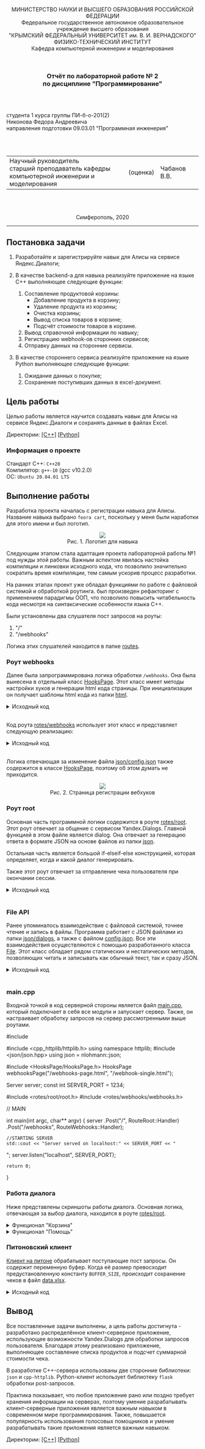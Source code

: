<p align="center">МИНИСТЕРСТВО НАУКИ  И ВЫСШЕГО ОБРАЗОВАНИЯ РОССИЙСКОЙ ФЕДЕРАЦИИ<br>
Федеральное государственное автономное образовательное учреждение высшего образования<br>
"КРЫМСКИЙ ФЕДЕРАЛЬНЫЙ УНИВЕРСИТЕТ им. В. И. ВЕРНАДСКОГО"<br>
ФИЗИКО-ТЕХНИЧЕСКИЙ ИНСТИТУТ<br>
Кафедра компьютерной инженерии и моделирования</p>
<br>
<h3 align="center">Отчёт по лабораторной работе № 2<br> по дисциплине "Программирование"</h3>
<br><br>
<p>студента 1 курса группы ПИ-б-о-201(2)<br>
Никонова Федора Андреевича<br>
направления подготовки 09.03.01 "Программная инженерия"</p>
<br><br>
<table>
<tr><td>Научный руководитель<br> старший преподаватель кафедры<br> компьютерной инженерии и моделирования</td>
<td>(оценка)</td>
<td>Чабанов В.В.</td>
</tr>
</table>
<br><br>
<p align="center">Симферополь, 2020</p>
<hr>

## Постановка задачи

1. Разработайте и зарегистрируйте навык для Алисы на сервисе Яндекс.Диалоги;

2. В качестве backend-a для навыка реализуйте приложение на языке С++ выполняющее следующие функции:
   1. Составление продуктовой корзины:
      * Добавление продукта в корзину;
      * Удаление продукта из корзины;
      * Очистка корзины;
      * Вывод списка товаров в корзине;
      * Подсчёт стоимости товаров в корзине.
   2. Вывод справочной информации по навыку;
   3. Регистрацию webhook-ов сторонних сервисов;
   4. Отправку данных на сторонние сервисы. 

3. В качестве стороннего сервиса реализуйте приложение на языке Python выполняющее следующие функции:
   1. Ожидание данных о покупке;
   2. Сохранение поступивших данных в excel-документ.

## Цель работы
Целью работы является научится создавать навык для Алисы на сервисе Яндекс.Диалоги и сохранять данные в файлах Excel.

Директории:
[[C++]](./C++) [[Python]](./Python)

### Информация о проекте

Стандарт С++: `С++20`
<br>
Компилятор: `g++-10` (gcc v10.2.0)
<br>
ОС: `Ubuntu 20.04.01 LTS`

## Выполнение работы

Разработка проекта началась с регистрации навыка для Алисы. Название навыка выбрано `feora cart`, поскольку у меня были наработки для этого имени и был логотип.

<p align="center">
<img src="images/feora-logo.png"><br>
Рис. 1. Логотип для навыка
</p>

Следующим этапом стала адаптация проекта лабораторной работы №1 под нужды этой работы. Важным аспектом явилась настойка компиляции и линковки исходного кода, что позволило значительно сократить время компиляции, тем самым ускорив процесс разработки.

На ранних этапах проект уже обладал функциями по работе с файловой системой и обработкой роутинга. был произведен рефакторинг с применением парадигмы ООП, что позволило повысить читабельность кода несмотря на синтаксические особенности языка С++.

Были установлены два слушателя пост запросов на роуты:
1. "/"
2. "/webhooks"

Логика этих слушателей находится в папке [routes](./C++/include/routes).

### Роут webhooks

Далее была запрограммирована логика обработки `/webhooks`. Она была вынесена в отдельный класс [HooksPage](./C++/include/HooksPage). Этот класс имеет методы настройки хуков и генерации html кода страницы. При инициализации он получает шаблоны html кода из папки [html](./C++/html).
<details><summary>Исходный код</summary>
<details><summary>Заголовочный файл</summary>

```c++
#pragma once

#include <iostream>
#include <string>
#include <vector>
#include <File/File.h>
#include <tools/replaceAll.h>
#include <json/json.hpp>
using json = nlohmann::json;

class HooksPage {
public:
   struct {
      std::string page;
      std::string single;
   } templates;

   File* configFile;
   json config;

   HooksPage(std::string pageTemplatePath, std::string singleTemplatePath);
   HooksPage();

   bool updateConfigFile();

   int getHookIndex(std::string url);
   void setHook(std::string url);
   void delHook(std::string url);

   std::string getHtml();
};
```
</details>
<details><summary>Реализация</summary>

```c++
#include "HooksPage.h"

HooksPage::HooksPage() {
   std::cout << "creating HooksPage Free";
   auto pwd = File::pwd();
   std::cout << pwd;
}

HooksPage::HooksPage(std::string pageTemplatePath, std::string singleTemplatePath) {
   auto pwd = File::pwd();
   auto page = new File(pwd + "/../html" + pageTemplatePath);
   auto single = new File(pwd + "/../html" + singleTemplatePath);
   templates.page = page->read();
   templates.single = single->read();

   configFile = new File(pwd + "/../json/config.json");
   bool exists = configFile->exists();
   if (!exists) {
      configFile->write(R"({ "webhooks": [] })");
   }
   config = configFile->readJson();
}

bool HooksPage::updateConfigFile() {
   return configFile->writeJson(config);
}

int HooksPage::getHookIndex(std::string url) {
   int i = 0;
   for (auto& hook : config["webhooks"]) {
      if (url == hook.get<std::string>()) return i;
      i++;
   }
   return -1;
}
void HooksPage::setHook(std::string url) {
   if (getHookIndex(url) == -1) {
      config["webhooks"].push_back(url);
      updateConfigFile();
   }
}
void HooksPage::delHook(std::string url) {
   int index = getHookIndex(url);
   if (index != -1) {
      config["webhooks"].erase(index);
      updateConfigFile();
   }
}

std::string HooksPage::getHtml() {
   std::string webhooksHtml = "";
   for (auto& hook : config["webhooks"]) {
      webhooksHtml += replaceAll(templates.single, "{Webhook URL}", hook) + "
";
   }
   std::string resHtml = replaceAll(templates.page, "{webhooks_list}", webhooksHtml);
   return resHtml;
}
```
</details>
</details>
<br>

Код роута [rotes/webhooks](./C++/include/rotes/webhooks) использует этот класс и представляет следующую реализацию:
<details><summary>Исходный код</summary>
<details><summary>Заголовочный файл</summary>

```c++
#pragma once

#include <HooksPage/HooksPage.h>

#include <json/json.hpp>
using json = nlohmann::json;
#include <cpp_httplib/httplib.h>
using namespace httplib;

extern HooksPage webhooksPage;

namespace RouteWebhooks {

   void Handler(const Request& req, Response& res);

} // namespace RouteWebhooks

```
</details>
<details><summary>Реализация</summary>

```c++
#include "webhooks.h"

namespace RouteWebhooks {

   void Handler(const Request& req, Response& res)
   {
      if (req.has_param("del")) {
         auto val = req.get_param_value("del");
         webhooksPage.delHook(val);
      }
      else if (req.has_param("set")) {
         auto val = req.get_param_value("set");
         webhooksPage.setHook(val);
      }

      std::cout << "Req: " << req.body.c_str() << std::endl;
      res.set_content(webhooksPage.getHtml(), "text/html; charset=UTF-8");
   }

} // namespace RouteWebhooks
```
</details>
</details>
<br>

Логика отвечающая за изменение файла [json/config.json](./C++/json/config.json) также содержится в классе [HooksPage](./C++/include/HooksPage), поэтому об этом думать не приходится.

<p align="center">
<img src="images/webhooks.png"><br>
Рис. 2. Страница регистрации вебхуков
</p>

### Роут root

Основная часть программной логики содержится в роуте [rotes/root](./C++/include/rotes/root). Этот роут отвечает за общение с сервисом Yandex.Dialogs. Главной функцией в этом файле является dialog. Она отвечает за генерацию ответа в формате JSON на основе файлов из папки [json](./C++/json).

Остальная часть является большой if-elseif-else конструкцией, которая определяет, когда и какой диалог генерировать.

Также этот роут отвечает за отправление чека пользователя при окончании сессии.

<details><summary>Исходный код</summary>
<details><summary>Заголовочный файл</summary>

```c++
#pragma once

#include <json/json.hpp>
using json = nlohmann::json;
#include <cpp_httplib/httplib.h>
using namespace httplib;

#include <tools/replaceAll.h>
#include <HooksPage/HooksPage.h>

extern HooksPage webhooksPage;

namespace RouteRoot {

   const std::string DIALOGS_JSON_PATH = File::pwd() + "/../json/dialog";

   std::string dialog(std::string dialogName, json state, json config = R"({})"_json);

   void Handler(const Request& req, Response& res);

   std::string getCommand(json yandexJson);

   std::string getProductName(json yandexJson, int productTokenIndex);
   json getProductSet(json yandexJson, int productTokenIndex);
   void removeProduct(int productTokenIndex, json& yandexJson, json& state);

   std::string rubleString(int number);
} // namespace RouteRoot
```
</details>
<details><summary>Реализация</summary>

```c++
#include "root.h"

namespace RouteRoot {

   std::string dialog(std::string dialogName, json state, json config) {
      std::string targetJsonString = File::Read(DIALOGS_JSON_PATH + "/" + dialogName);
      json targetDialog = json::parse(targetJsonString);
      bool notStartup = state != nullptr;

      std::cout << "Taking dialog: " << dialogName << std::endl;

      if (notStartup) { // not startup
         if (config.contains("buttons")) { // generate buttons
            auto buttons = config["buttons"].get<std::string>();

            if (buttons == "speak") { // speak buttons
               if (!state["speak"].get<bool>()) {
                  //targetDialog["parameters"] = R"({
                  //   "instance": "mute"
                  //})"_json;
                  //targetDialog["response"]["tts"] = nullptr;
                  targetDialog["response"].erase("tts");
                  targetDialog["response"]["buttons"].push_back(R"({ "title": "Говорить" })"_json);
               }
               else {
                  targetDialog["response"]["buttons"].push_back(R"({ "title": "Молчать" })"_json);
               }
               targetDialog["response"]["buttons"].push_back(R"({ "title": "Корзина" })"_json);
            } // speak buttons
            else if (buttons == "cart") { // cart buttons
               json buttonsCart = R"([
               { "title": "Очистить корзину" },
               { "title": "Добавить в корзину" },
               { "title": "Удалить из корзины" },
               { "title": "Что в корзине" },
               { "title": "Сумма" },
               { "title": "Покупка завершена" }
            ])"_json;

               for (auto& button : buttonsCart) {
                  targetDialog["response"]["buttons"].push_back(button);
               }
            } // cart buttons
         } // generate buttons

         if (config.contains("help_all_name")) { // single help
            std::string helpText, helpTts;
            auto helpName = config["help_all_name"].get<std::string>();

            auto helpArr = json::parse(targetDialog["help_arr"].dump());
            targetDialog.erase("help_arr");

            for (auto it = helpArr.begin(); it != helpArr.end(); ++it) {
               json helpCurr = *it;
               auto helpNameCurr = helpCurr["name"].get<std::string>();
               if (helpNameCurr == helpName) {
                  helpText = helpCurr["text"].get<std::string>();
                  helpTts = helpCurr["tts"].get<std::string>();
                  break;
               }
            }

            std::cout << "help.text: " << helpText << std::endl;
            std::cout << "help.tts: " << helpTts << std::endl;
            targetDialog["response"]["text"] = helpText;
            targetDialog["response"]["tts"] = helpTts;
         } // single help

         if (config.contains("text")) { // use custom text
            auto newText = config["text"].get<std::string>();
            targetDialog["response"]["text"] = newText;
            targetDialog["response"]["tts"] = newText;
         } // use custom text

         targetDialog["session_state"] = state;
      } // not startup
      else { // is startup
         state = R"({
            "speak": true,
            "cart": [],
            "mode": "normal"
         })"_json;

         targetDialog["response"]["buttons"].push_back(R"({ "title": "Молчать" })"_json);
         targetDialog["session_state"] = state;
      } // is startup

      return targetDialog.dump();
   }

   void Handler(const Request& req, Response& res)
   {
      std::cout << "------------------------" << std::endl;

      std::string response;
      auto yandexJson = json::parse(req.body);

      // if new session
      if (yandexJson["session"]["new"].get<bool>()) {
         response = dialog("startup.json", nullptr);
      }
      else { // session continue
         auto state = yandexJson["state"]["session"];

         std::string command = getCommand(yandexJson);
         std::cout << "
Команда: " << command << std::endl;
         std::string commandOrig = yandexJson["request"]["original_utterance"].get<std::string>();
         std::cout << "Команда (ориг): " << commandOrig << "
" << std::endl;

         if (!(state.contains("cart") && state.contains("speak") && state.contains("mode"))) {
            response = dialog("error.json", state);
         }
         else { // is correct session data
            auto cart = state["cart"];
            auto speak = state["speak"];
            auto mode = state["mode"];

            bool isWait = state.contains("wait") && !state["wait"].is_null();
            std::string wait = isWait ? state["wait"].get<std::string>() : "";

            auto buttonsNormal = R"({ 
               "buttons": "speak"
            })"_json;
            auto buttonsCart = R"({ 
               "buttons": "cart"
            })"_json;

            int tokensCount = yandexJson["request"]["nlu"]["tokens"].size();

            if (mode == "normal") { // mode: normal
               if (false) {
               }
               else if (command == "молчать") {
                  state["speak"] = false;
                  response = dialog("mode/silent.json", state, buttonsNormal);
               }
               else if (command == "говорить") {
                  state["speak"] = true;
                  response = dialog("mode/speak.json", state, buttonsNormal);
               }
               else if (command == "помощь") {
                  state["mode"] = "help";
                  response = dialog("help/start.json", state);
               }
               else if (command == "корзина") {
                  state["mode"] = "cart";
                  response = dialog("cart/start.json", state, buttonsCart);
               }
               else {
                  response = dialog("unknown.json", state, buttonsNormal);
               }
            } // mode: normal


            else if (mode == "help") { // mode: help
               if (command == "назад") {
                  state["mode"] = "normal";
                  response = dialog("help/end.json", state, buttonsNormal);
               }
               else {
                  response = dialog("help/all.json", state, json::parse("{ \"help_all_name\": \"" + commandOrig + "\" }"));
               }
            } // mode: help


            else if (mode == "cart") { // mode: cart
               if (false) {
               }

               else if (command == "очистить корзину") {
                  state["cart"] = json::array();
                  response = dialog("cart/skill/clean.json", state, buttonsCart);
               }

               else if ((isWait && wait == "добавить в корзину") || command.rfind("добавить в корзину", 0) == 0) { // command starts with ...
                  if (!isWait) { // nothing to wait
                     if (tokensCount == 3) { // no args given
                        state["wait"] = "добавить в корзину";
                        response = dialog("cart/skill/add_no_args.json", state);
                     } // no args given
                     else { // args given
                        json productData = getProductSet(yandexJson, 3);
                        state["cart"].push_back(productData);
                        response = dialog("cart/skill/add.json", state, buttonsCart);
                     } // args given
                  } // nothin to wait
                  else { // was waiting
                     state["wait"] = nullptr;

                     json productData = getProductSet(yandexJson, 0);
                     state["cart"].push_back(productData);
                     response = dialog("cart/skill/add.json", state, buttonsCart);
                  } // was waiting
               }

               else if ((isWait && wait == "удалить из корзины") || command.rfind("удалить из корзины", 0) == 0) {
                  if (!isWait) { // nothing to wait
                     if (tokensCount == 3) { // no args given
                        state["wait"] = "удалить из корзины";
                        response = dialog("cart/skill/remove_no_args.json", state);
                     } // no args given
                     else { // args given
                        removeProduct(3, yandexJson, state);
                        response = dialog("cart/skill/remove.json", state, buttonsCart);
                     } // args given
                  } // nothin to wait
                  else { // was waiting
                     state["wait"] = nullptr;
                     removeProduct(0, yandexJson, state);
                     response = dialog("cart/skill/remove.json", state, buttonsCart);
                  } // was waiting
               }

               else if (command == "что в корзине") {
                  auto cart = state["cart"];

                  if (cart.empty()) response = dialog("cart/skill/list_free.json", state, buttonsCart);
                  else {
                     std::string cartText = "Ща по фактам раскидаю: ";
                     for (auto& product : cart) {
                        auto name = product["name"].get<std::string>();
                        int priceVal = product["price"].get<int>();
                        auto price = std::to_string(priceVal);
                        cartText += name + " на " + price + " " + rubleString(priceVal) + ", ";
                     }
                     json configList = {
                        { "text", cartText },
                        { "buttons", "cart" },
                     };
                     response = dialog("cart/skill/list.json", state, configList);
                  }
               }

               else if (command == "сумма") {
                  int cartSum = 0;
                  for (auto& product : state["cart"]) {
                     cartSum += product["price"].get<int>();
                  }

                  json configSum = {
                        { "text", "Товаров на " + std::to_string(cartSum) + " " + rubleString(cartSum) },
                        { "buttons", "cart" },
                  };
                  response = dialog("cart/skill/sum.json", state, configSum);
               }

               else if (command == "покупка завершена") {
                  std::string id = yandexJson["session"]["user"].contains("user_id")
                     ? yandexJson["session"]["user"]["user_id"].get<std::string>()
                     : "anonymous";
                  json check = {
                     {"user_id", id},
                     {"check", state["cart"]},
                  };

                  std::string checkString = check.dump();
                  std::cout << "Check data:" << checkString << std::endl;

                  for (auto& hook : webhooksPage.config["webhooks"]) {
                     std::string hookString = hook.get<std::string>();
                     std::cout << "Check send: " << hookString << std::endl;
                     Client sender{ hookString.c_str() };

                     sender.Post("/", checkString, "application/json; charset=utf8");
                  }

                  state["mode"] = "normal";
                  response = dialog("cart/end.json", state, buttonsNormal);
               }

               else {
                  response = dialog("unknown.json", state, buttonsCart);
               }
            } // mode: cart
         } // is correct session data
      } // session continue

      std::cout << req.body.c_str() << std::endl;
      res.set_content(response, "text/json; charset=UTF-8");
   }

   std::string getCommand(json yandexJson) { // take command from command prop or nlu list
      std::string command;
      if (yandexJson["request"].contains("command")) {
         command = yandexJson["request"]["command"].get<std::string>();
      }
      else {
         command = "";
         for (auto& token : yandexJson["request"]["nlu"]) {
            command += token.get<std::string>();
         }
      }
      return command;
   }

   std::string getProductName(json yandexJson, int productTokenIndex) {
      return yandexJson["request"]["nlu"]["tokens"][productTokenIndex].get<std::string>();
   }

   json getProductSet(json yandexJson, int productTokenIndex) {
      std::string productName = getProductName(yandexJson, productTokenIndex);

      json entities = yandexJson["request"]["nlu"]["entities"];
      int productPrice;
      for (auto it = entities.begin(); it != entities.end(); ++it) {
         if ((*it)["type"] == "YANDEX.NUMBER") {
            productPrice = (*it)["value"].get<int>();
            break;
         }
      }

      std::cout << "product.name: " << productName << std::endl;
      std::cout << "product.price: " << productPrice << std::endl;

      auto res = json{
         {"name", productName},
         {"price", productPrice},
      };
      return res;
   }

   void removeProduct(int productTokenIndex, json& yandexJson, json& state) {
      json newCart = json::array();

      std::string productName = getProductName(yandexJson, productTokenIndex);
      int i = 0;
      for (auto& product : state["cart"]) {
         std::string productNameCurr = product["name"].get<std::string>();
         if (productName != productNameCurr) {
            newCart.push_back(product);
         }
         i++;
      }

      state["cart"] = newCart;
   }

   std::string rubleString(int number) {
      switch (number % 100)
      {
      case 11:
      case 12:
      case 13:
      case 14:
      case 15:
      case 16:
      case 17:
      case 18:
      case 19: return "рублей"; break;
      default:
         switch (number % 10)
         {
         case 0: return "рублей"; break;
         case 1: return "рубль"; break;
         case 2:
         case 3:
         case 4: return "рубля"; break;
         case 5:
         case 6:
         case 7:
         case 8:
         case 9: return "рублей"; break;
         default: std::cout << "Ошибка rubleString, введите положительное число!"; break;
         }
      }
      return "Ошибка";
   }

} // namespace RouteRoot
```
</details>
</details>
<br>

### File API

Ранее упоминалось взаимодействие с файловой системой, точнее чтение и запись в файлы. Программа работает с JSON файлами из папки [json/dialogs](./C++/json/dialogs), а также с файлом [config.json](./C++/json/config.json). Все эти взаимодействия осуществляются с помощью разработанного класса [File](./C++/include/File). Этот класс обладает рядом статических и нестатических методов, позволяющих читать и записывать как обычный текст, так и сразу JSON.

<details><summary>Исходный код</summary>
<details><summary>Заголовочный файл</summary>

```c++
#pragma once

#include <iostream>
#include <string>
#include <fstream>
#include <sstream>

#include <json/json.hpp>
using json = nlohmann::json;

// File::pwd Linux
#include <libgen.h>         // dirname
#include <unistd.h>         // readlink
#include <linux/limits.h>   // PATH_MAX

class File {
public:
   std::string abspath;

   static std::string pwd();

   static std::string Read(std::string path);
   static void Write(std::string path, std::string data);
   static json ReadJson(std::string path);
   static void WriteJson(std::string path, json data);

   File(std::string abspathToFile);

   std::string read();
   void write(const std::string& data);
   json readJson();
   void writeJson(json data);

   bool exists();
};
```
</details>
<details><summary>Реализация</summary>

```c++
#include "File.h"

// static

std::string File::pwd() {
   char result[PATH_MAX];
   ssize_t count = readlink("/proc/self/exe", result, PATH_MAX);
   const char* path;
   if (count != -1) {
      path = dirname(result);
   }
   return std::string(path);
}

std::string File::Read(std::string path) {
   File* f = new File(path);
   return f->read();
}
void File::Write(std::string path, std::string data) {
   File* f = new File(path);
   f->write(data);
}

json File::ReadJson(std::string path) {
   File* f = new File(path);
   return f->readJson();
}
void File::WriteJson(std::string path, json data) {
   File* f = new File(path);
   f->writeJson(data);
}


// constructors

File::File(std::string abspathToFile) {
   abspath = abspathToFile;
}


// methods

std::string File::read() {
   std::string res;
   std::ifstream file(abspath);
   if (file.good()) {
      res = std::string((std::istreambuf_iterator<char>(file)), std::istreambuf_iterator<char>());
      file.close();
      return res;
   }
   else {
      file.close();
      std::cout << "File::read Error: file ifstream is bad.";
      throw "File::read Error: file ifstream is bad.";
   }
}
void File::write(const std::string& data) {
   std::ofstream file;
   file.open(abspath);
   file << data;
   file.close();
}

json File::readJson() {
   return json::parse(read());
}
void File::writeJson(json data) {
   write(data.dump());
}

bool File::exists() {
   std::ifstream file(abspath);
   bool res = file.good();
   file.close();
   return res;
}
```
</details>
</details>
<br>

### main.cpp

Входной точкой в код серверной стороны является файл [main.cpp](./C++/main.cpp), который подключает в себя все модули и запускает сервер. Также, он настраивает обработку запросов на сервер рассмотренными выше роутами.

#include <iostream>

#include <cpp_httplib/httplib.h>
using namespace httplib;
#include <json/json.hpp>
using json = nlohmann::json;

#include <HooksPage/HooksPage.h>
HooksPage webhooksPage("/webhooks-page.html", "/webhook-single.html");

Server server;
const int SERVER_PORT = 1234;

#include <rotes/root/root.h>
#include <rotes/webhooks/webhooks.h>

// MAIN

int main(int argc, char** argv)
{
	server
		.Post("/",
			RouteRoot::Handler)
		.Post("/webhooks",
			RouteWebhooks::Handler);

	//STARTING SERVER
	std::cout << "Server served on localhost:" << SERVER_PORT << "
";
	server.listen("localhost", SERVER_PORT);

	return 0;
}


### Работа диалога

Ниже представлены скриншоты работы диалога. Основная логика, отвечающая за выбор диалога, находится в роуте [rotes/root](./C++/include/rotes/root).

<details><summary>Функционал "Корзина"</summary>

<p align="center">
<img src="images/cart1.jpg"><br>
Рис. 3. Вход в корзину
</p>
<p align="center">
<img src="images/cart2.jpg"><br>
Рис. 4. Добавление в корзину
</p>
<p align="center">
<img src="images/cart3.jpg"><br>
Рис. 5. Что в корзине
</p>
<p align="center">
<img src="images/cart4.jpg"><br>
Рис. 6. Удаление товара, начальное состояние корзины
</p>
<p align="center">
<img src="images/cart5.jpg"><br>
Рис. 7. Удаление товара, команда
</p>
<p align="center">
<img src="images/cart6.jpg"><br>
Рис. 8. Удаление товара, конечное состояние корзины
</p>
<p align="center">
<img src="images/cart7.jpg"><br>
Рис. 9. Очищение корзины
</p>
<p align="center">
<img src="images/cart8.jpg"><br>
Рис. 10. Завершение покупки
</p>

После завершение сессии этот роут отправляет изменения post-запросом на питоновский сервер, который сохраняет чек в [excel файл](./Python/data.xlsx).

</details>

<details><summary>Функционал "Помощь"</summary>

Помощь принимает все команды. Если была запрос `назад`, то происходит выход в главное меню. В любом другом случае осуществляется поиск по файлу диалога [help/all.json](./C++/json/dialog/help/all.json). В настоящий момент имеется справка только для самой корзины, но при желании справку можно дописать в JSON файлах.

<p align="center">
<img src="images/help1.jpg"><br>
Рис. 11. Режим справки
</p>
<p align="center">
<img src="images/help2.png"><br>
Рис. 12. Справка по корзине
</p>

</details>

### Питоновский клиент

[Клиент на питоне](./Python/main.py) обрабатывает поступающие пост запросы. Он содержит переменную буфер. Когда её размер превосходит предустановленную константу `BUFFER_SIZE`, происходит сохранение чеков в файл [data.xlsx](./Python/data.xlsx).

<details><summary>Исходный код</summary>

```python
from flask import Flask
from flask.globals import request
import openpyxl
import os.path
import datetime


app = Flask(__name__)

pwd = os.path.abspath(os.path.dirname(__file__))

#BUFFER_SIZE = 1000
BUFFER_SIZE = 0
buffer = []


@app.route('/', methods=['POST', 'GET'])
def index():
   global buffer
   
   if request.method == 'POST':
      
      buffer += [request.json]
      print('req.body:', buffer[-1])
      if (len(buffer) > BUFFER_SIZE):
         save_excel()
         buffer = []
         
      return 'OK'
      
   elif request.method == 'GET':
      return 'Это GET запрос'


def save_excel():
   global buffer
   
   STORAGE_FILE = os.path.join(pwd, 'data.xlsx')
   
   book = None
   # create or open book
   if not os.path.exists(STORAGE_FILE):
      book = openpyxl.Workbook()
      # headers
      book.active['A1'] = 'N'
      book.active['B1'] = 'User ID'
      book.active['C1'] = 'Datetime'
      book.active['D1'] = 'Item'
      book.active['E1'] = 'Prise'
      book.save(STORAGE_FILE)
   else:
      book = openpyxl.open(STORAGE_FILE)   
   sheet = book.active
   
   max_row = len(sheet['A'])
   nowtime = datetime.datetime.utcnow()
   
   row = max_row + 1
   for dataset in buffer:
      id = dataset['user_id']
      check = dataset['check']
      
      for item in check:
         sheet[row][0].value = row - 1
         sheet[row][1].value = id
         sheet[row][2].value = nowtime
         sheet[row][3].value = item['name']
         sheet[row][4].value = item['price']
         row += 1
   
   book.save(STORAGE_FILE)
   book.close()

if __name__ == '__main__':
   app.run()
```

</details>

## Вывод
Все поставленные задачи выполнены, а цель работы достигнута - разработано распределённое клиент-серверное приложение, использующее возможности Yandex.Dialogs для обработки запросов пользователя. Благодаря этому реализовано приложение, выполняющее составление списка продуктов и подсчет суммарной стоимости чека.

В разработке С++-сервера использованы две сторонние библиотеки: `json` и `cpp-httplib`. Python-клиент использует библиотеку `flask` обработки post-запросов.

Практика показывает, что любое приложение рано или поздно требует хранения информации на серверах, поэтому умение разрабатывать клиент-серверные приложения является важным навыком в современном мире программирования. Также, повышается популярность использования голосовых помощников и умение разрабатывать такие приложения является важным навыком.

Директории:
[[C++]](./C++) [[Python]](./Python)